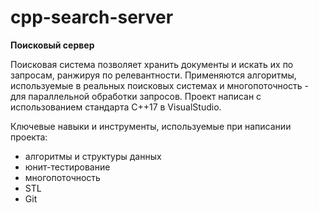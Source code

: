 # cpp-search-server
**Поисковый сервер**

Поисковая система позволяет хранить документы и искать их по запросам, ранжируя по релевантности. Применяются алгоритмы, используемые в реальных поисковых системах и многопоточность - для параллельной обработки запросов.
Проект написан с использованием стандарта С++17 в VisualStudio.

Ключевые навыки и инструменты, используемые при написании проекта:
- алгоритмы и структуры данных
- юнит-тестирование
- многопоточность
- STL
- Git
